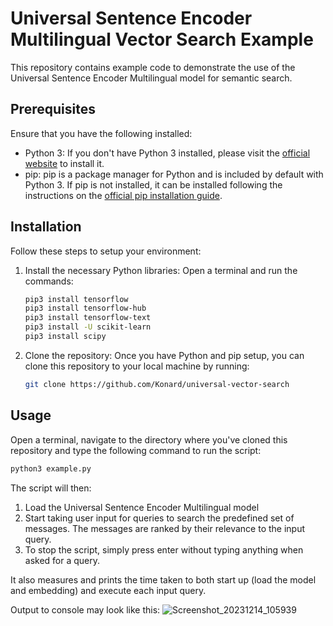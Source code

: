 # Universal Sentence Encoder Multilingual Vector Search Example
This repository contains example code to demonstrate the use of the Universal Sentence Encoder Multilingual model for semantic search.

## Prerequisites
Ensure that you have the following installed:
- Python 3: If you don't have Python 3 installed, please visit the [official website](https://www.python.org/downloads/) to install it.
- pip: pip is a package manager for Python and is included by default with Python 3. If pip is not installed, it can be installed following the instructions on the [official pip installation guide](https://pip.pypa.io/en/stable/installation/).

## Installation
Follow these steps to setup your environment:

1. Install the necessary Python libraries:
    Open a terminal and run the commands:

    ```bash
    pip3 install tensorflow
    pip3 install tensorflow-hub
    pip3 install tensorflow-text
    pip3 install -U scikit-learn
    pip3 install scipy
    ```

2. Clone the repository:
    Once you have Python and pip setup, you can clone this repository to your local machine by running:

    ```bash
    git clone https://github.com/Konard/universal-vector-search
    ```

## Usage
Open a terminal, navigate to the directory where you've cloned this repository and type the following command to run the script:

```bash
python3 example.py
```

The script will then:

1. Load the Universal Sentence Encoder Multilingual model
2. Start taking user input for queries to search the predefined set of messages. The messages are ranked by their relevance to the input query.
3. To stop the script, simply press enter without typing anything when asked for a query. 

It also measures and prints the time taken to both start up (load the model and embedding) and execute each input query.

Output to console may look like this:
![Screenshot_20231214_105939](https://github.com/Konard/universal-vector-search/assets/1431904/a512c7ef-7ced-4bc8-b91a-791673b60fdd)


